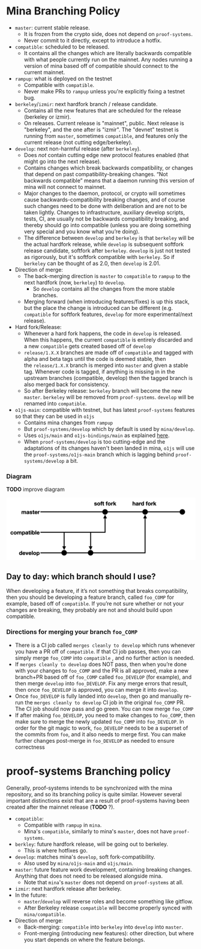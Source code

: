 # Mina Branching Policy

- `master`: current stable release.
  - It is frozen from the crypto side, does not depend on `proof-systems`.
  - Never commit to it directly, except to introduce a hotfix.
- `compatible`: scheduled to be released.
  - It contains all the changes which are literally backwards compatible with what people currently run on the mainnet. Any nodes running a version of mina based off of compatible should connect to the current mainnet.
- `rampup`: what is deployed on the testnet
  - Compatible with `compatible`.
  - Never make PRs to `rampup` unless you're explicitly fixing a testnet bug.
- `berkeley`/`izmir`: next hardfork branch / release candidate.
  - Contains all the new features that are scheduled for the release (berkeley or izmir).
  - On releases. Current release is "mainnet", public. Next release is "berkeley", and the one after is "izmir". The "devnet" testnet is running from `master`, sometimes `compatible`, and features only the current release (not cutting edge/berkeley).
- `develop`: next non-harmful release (after `berkeley`).
  - Does *not* contain cutting edge new protocol features enabled (that might go into the next release).
  - Contains changes which break backwards compatibility, or changes that depend on past compatibility-breaking changes.  “Not backwards compatible” means that a daemon running this version of mina will not connect to mainnet.
  - Major changes to the daemon, protocol, or crypto will sometimes cause backwards-compatibility breaking changes, and of course such changes need to be done with deliberation and are not to be taken lightly.  Changes to infrastructure, auxiliary develop scripts, tests, CI, are usually not be backwards compatibility breaking, and thereby should go into compatible (unless you are doing something very special and you know what you’re doing).
  - The difference between `develop` and `berkeley` is that `berkeley` will be the actual hardfork release, while `develop` is subsequent softfork release candidate, softfork after `berkeley`. `develop` is just not tested as rigorously, but it's softfork compatible with `berkeley`. So if `berkeley` can be thought of as 2.0, then `develop` is 2.01.
- Direction of merge:
  - The back-merging direction is `master` to `compatible` to `rampup` to the next hardfork (now, `berkeley`) to `develop`.
    - So `develop` contains all the changes from the more stable branches.
  - Merging forward (when introducing features/fixes) is up this stack, but the place the change is introduced can be different (e.g. `compatible` for softfork features, `develop` for more experimental/next release).
- Hard fork/Release:
  - Whenever a hard fork happens, the code in  `develop` is released.  When this happens, the current `compatible` is entirely discarded and a new `compatible` gets created based off of `develop`
  - `release/1.X.X` branches are made off of `compatible` and tagged with alpha and beta tags until the code is deemed stable, then the `release/1.X.X` branch is merged into `master` and given a stable tag. Whenever code is tagged, if anything is missing in in the upstream branches (compatible, develop) then the tagged branch is also merged back for consistency.
  - So after Berkeley release: `berkeley` branch will become the new `master`. `berkeley` will be removed from `proof-systems`. `develop` will be renamed into `compatible`.
- `o1js-main`: compatible with testnet, but has latest `proof-systems` features so that they can be used in `o1js`
  - Contains mina changes from `rampup`
  - But `proof-systems/develop` which by default is used by `mina/develop`.
  - Uses `o1js/main` and `o1js-bindings/main` as explained [here](https://github.com/o1-labs/o1js/blob/main/README-dev.md#branch-compatibility?).
  - When `proof-systems/develop` is too cutting-edge and the adaptations of its changes haven't been landed in mina, `o1js` will use the `proof-systems/o1js-main` branch which is lagging behind `proof-systems/develop` a bit.


### Diagram

**TODO** improve diagram

![git-flow_david-wong.png](./git-flow_david-wong.png)

## Day to day: which branch should I use?

When developing a feature, if it’s not something that breaks compatibility, then you should be developing a feature branch, called `foo_COMP` for example, based off of `compatible`.  If you’re not sure whether or not your changes are breaking, they probably are not and should build upon compatible.

### Directions for merging your branch `foo_COMP`

- There is a CI job called `merges cleanly to develop` which runs whenever you have a PR off of `compatible`.  If that CI job passes, then you can simply merge `foo_COMP` into `compatible` , and no further action is needed.
- If `merges cleanly to develop` does NOT pass, then when you’re done with your changes to `foo_COMP` and the PR is all approved, make a new branch+PR based off of `foo_COMP` called `foo_DEVELOP` (for example), and then merge `develop` into `foo_DEVELOP`.  Fix any merge errors that result, then once `foo_DEVELOP` is approved, you can merge it into `develop`.
- Once `foo_DEVELOP` is fully landed into `develop`, then go and manually re-run the `merges cleanly to develop` CI job in the original `foo_COMP` PR.  The CI job should now pass and go green.  You can now merge `foo_COMP`
- If after making `foo_DEVELOP`, you need to make changes to `foo_COMP`, then make sure to merge the newly updated `foo_COMP` into `foo_DEVELOP`.  In order for the git magic to work, `foo_DEVELOP` needs to be a superset of the commits from `foo`, and it also needs to merge first.  You can make further changes post-merge in `foo_DEVELOP` as needed to ensure correctness



# proof-systems Branching policy
Generally, proof-systems intends to be synchronized with the mina repository, and so its branching policy is quite similar. However several important distinctions exist that are a result of proof-systems having been created after the mainnet release (**TODO** ?).

- `compatible`:
    - Compatible with `rampup` in `mina`.
    - Mina's `compatible`, similarly to mina's `master`, does not have `proof-systems`.
- `berkley`: future hardfork release, will be going out to berkeley.
  - This is where hotfixes go.
- `develop`: matches mina's `develop`, soft fork-compatibility.
  - Also used by `mina/o1js-main` and `o1js/main`.
- `master`: future feature work development, containing breaking changes. Anything that does not need to be released alongside mina.
    - Note that `mina`'s `master` does not depend on `proof-systems` at all.
- `izmir`: next hardfork release after berkeley.
- In the future:
  - `master`/`develop` will reverse roles and become something like gitflow.
  - After Berkeley release `compatible` will become properly synced with `mina/compatible`.
- Direction of merge:
  - Back-merging: `compatible` into `berkeley` into `develop` into `master`.
  - Front-merging (introducing new features): other direction, but where you start depends on where the feature belongs.
